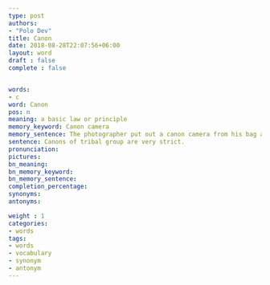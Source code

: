 ```yaml
---
type: post
authors:
- "Polo Dev"
title: Canon
date: 2018-08-28T22:07:56+06:00
layout: word
draft : false
complete : false


words:
- c
word: Canon
pos: n
meaning: a basic law or principle
memory_keyword: Canon camera
memory_sentence: The photographer put out a canon camera from his bag and told the basic principle of photography to the students of photography club.
sentence: Canons of tribal group are very strict.
pronunciation:
pictures:
bn_meaning:
bn_memory_keyword:
bn_memory_sentence:
completion_percentage:
synonyms:
antonyms:

weight : 1
categories:
- words
tags:
- words
- vocabulary
- synonym
- antonym
---
```

